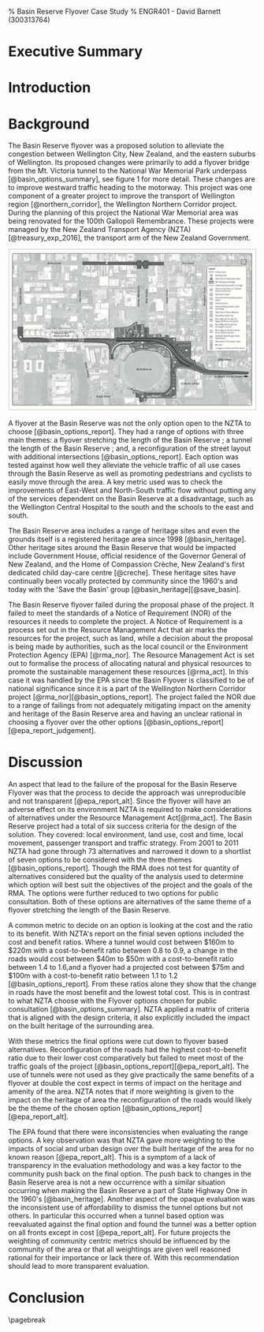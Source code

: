 % Basin Reserve Flyover Case Study
% ENGR401 - David Barnett (300313764)

<!-- 
Aim for the case study:
    * recommend ways to improve egineering projects success

Using the view point of _legal compliance_

Areas to look at:
    * community engagement, communications
        * videos releases
        * large documents
        * how is this protected by law [find law, probably resouce management act & report section]
    * irreproducible selection process
        * How is this protected by law [find law, probably resouce management act & report section]
    * did not explore the impacts of their project
        * How is this protected by law [find law, probably resouce management act & report section]

-->

# Executive Summary 
<!--
 Breifly cover:
 * the topic area of the report
 * the report's primary aim/s
 * state what was achieved (key finding)
 * a summary of your approach
 * significant findings
 * a summary of the report's recommendations
-->

# Introduction
<!--
Summarise the brief (your task), briefly outline the case and focus on its significance for the reader,
state the report's aim(s) and describe how the report is organised.
-->
 
# Background
<!--
Describe the case or situation being investigated.
Focus on the facts of the situation.

 - it is a sub-project of the Wellington Corridor Project
 - improving the basin reserve area
 - The project was terminated in the proposal phase

 - notice of requirement, what is it?
 - proposal sent to EPA
 - goal of the RMA is to `promote the sustainable management of natural & physical resources`.

 - this was due to multiple failures to meet the requirements of the RMA
 - the area is a hertiage site, including the circket grounds, etc.
-->

The Basin Reserve flyover was a proposed solution to alleviate the congestion between Wellington City, New Zealand,
and the eastern suburbs of Wellington.
Its proposed changes were primarily to add a flyover bridge from the Mt. Victoria tunnel to the
National War Memorial Park underpass [@basin_options_summary], see figure 1 for more detail.
These changes are to improve westward traffic heading to the motorway.
This project was one component of a greater project to improve the transport of Wellington region [@northern_corridor],
the Wellington Northern Corridor project.
During the planning of this project the National War Memorial area was being renovated for the 100th Gallopoli Remembrance.
These projects were managed by the New Zealand Transport Agency (NZTA) [@treasury_exp_2016],
the transport arm of the New Zealand Government.

![Map of the Basin Reserve area with proposed changes [@epa_report]](./proposed_changes.png)

A flyover at the Basin Reserve was not the only option open to the NZTA to choose [@basin_options_report].
They had a range of options with three main themes: a flyover stretching the length of the Basin Reserve ; 
a tunnel the length of the Basin Reserve ; and, a reconfiguration of the street layout
with additional intersections [@basin_options_report].
Each option was tested against how well they alleviate the vehicle traffic of all use cases through
the Basin Reserve as well as promoting pedestrians and cyclists to easily move through the area.
A key metric used was to check the improvements of East-West and North-South traffic flow without
putting any of the services dependent on the Basin Reserve at a disadvantage, such as the Wellington Central Hospital to the
south and the schools to the east and south.

The Basin Reserve area includes a range of heritage sites and even the grounds
itself is a registered heritage area since 1998 [@basin_heritage].
Other heritage sites around the Basin Reserve that would be impacted include
Government House, official residence of the Governor General of New Zealand,
and the Home of Compassion Crèche, New Zealand's first dedicated child day-care centre [@creche].
These heritage sites have continually been vocally protected by community since the 1960's and today
with the 'Save the Basin' group [@basin_heritage][@save_basin].

The Basin Reserve flyover failed during the proposal phase of the project.
It failed to meet the standards of a Notice of Requirement (NOR) of the resources it needs to complete the project.
A Notice of Requirement is a process set out in the Resource Management Act that air marks the resources
for the project, such as land, while a decision about the proposal is being made by authorities,
such as the local council or the Environment Protection Agency (EPA) [@rma_nor].
The Resource Management Act is set out to formalise the process of allocating natural and physical resources
to promote the sustainable management these resources [@rma_act].
In this case it was handled by the EPA since the Basin Flyover is classified to be of national significance since
it is a part of the Wellington Northern Corridor project [@rma_nor][@basin_options_report].
The project failed the NOR due to a range of failings from not adequately mitigating impact on the amenity and heritage
of the Basin Reserve area and having an unclear rational in choosing a flyover over the
other options [@basin_options_report][@epa_report_judgement].

# Discussion
<!--
 - this was due to multiple failures to meet the requirements of the RMA
    - subset of these failtuers are: alteratives & hertiage site

    - alternatives 
        - "methodology,  particularly  the  need  for transparency and replicability, is important" [1273]
        - "it was not clear how criteria were weighted and the reason for any weighting.
           This made the process somewhat confusing and difficult to follow.  
           It also meant that the process could not be replicated" [1274]
        - section: 171(1) Whether adequate consideration has been given to alternative sites, routes & methods

        - highlights the requirement of transprancy when using finite resources like Land, city space, culture, anemity

    - hertiage sites
        - section 6(f) recongise & provide for protection of historic heritage from inappropriate development
        - public outcry tipped the balance & defended the Basin
        - King Salmon, case applied to '*inappropriate* development' 
        - test-cricket status of the Basin Reserve venue [1259]

         - highlights the importance of history and the community support for the site
-->

An aspect that lead to the failure of the proposal for the Basin Reserve Flyover was that the process to decide
the approach was unreproducible and not transparent [@epa_report_alt].
Since the flyover will have an adverse effect on its environment NZTA is required to make considerations of alternatives 
under the Resource Management Act[@rma_act].
The Basin Reserve project had a total of six success criteria for the design of the solution.
They covered: local environment, land use, cost and time, local movement, passenger transport and traffic strategy.
From 2001 to 2011 NZTA had gone through 73 alternatives and narrowed it down to a shortlist of seven options to be considered with
the three themes [@basin_options_report].
Though the RMA does not test for quantity of alternatives considered but the quality of the analysis used to determine which
option will best suit the objectives of the project and the goals of the RMA.
The options were further reduced to two options for public consultation.
Both of these options are alternatives of the same theme of a flyover stretching the length of the Basin Reserve.

A common metric to decide on an option is looking at the cost and the ratio to its benefit.
With NZTA's report on the finial seven options included the cost and benefit ratios.
Where a tunnel would cost between \$160m to \$220m with a cost-to-benefit ratio between 0.8 to 0.9,
a change in the roads would cost between \$40m to \$50m with a cost-to-benefit ratio between 1.4 to 1.6,and a
flyover had a projected cost between \$75m and \$100m with a cost-to-benefit ratio between 1.1 to 1.2 [@basin_options_report].
From these ratios alone they show that the change in roads have the most benefit and the lowest total cost.
This is in contrast to what NZTA choose with the Flyover options chosen for public consultation [@basin_options_summary].
NZTA applied a matrix of criteria that is aligned with the design criteria, it also explicitly included the impact on
the built heritage of the surrounding area.

With these metrics the final options were cut down to flyover based alternatives.
Reconfiguration of the roads had the highest cost-to-benefit ratio due to their
lower cost comparatively but failed to meet most of the traffic goals of the project [@basin_options_report][@epa_report_alt].
The use of tunnels were not used as they give practically the same benefits of a flyover
at double the cost expect in terms of impact on the heritage and amenity of the area.
NZTA notes that if more weighting is given to the impact on the heritage of area the
reconfiguration of the roads would likely be the theme of the chosen option [@basin_options_report][@epa_report_alt].

The EPA found that there were inconsistencies when evaluating the range options.
A key observation was that NZTA gave more weighting to the impacts of social and urban design
over the built heritage of the area for no known reason [@epa_report_alt]. 
This is a symptom of a lack of transparency in the evaluation methodology and was a key factor
to the community push back on the final option.
The push back to changes in the Basin Reserve area is not a new occurrence with a similar
situation occurring when making the Basin Reserve a part of State Highway One in the 1960's [@basin_heritage].
Another aspect of the opaque evaluation was the inconsistent use of affordability to dismiss the tunnel options but not others.
In particular this occurred when a tunnel based option was reevaluated against the final option and found the
tunnel was a better option on all fronts except in cost [@epa_report_alt].
For future projects the weighting of community centric metrics should be influenced by the 
community of the area or that all weightings are given well reasoned rational for their importance or lack there of.
With this recommendation should lead to more transparent evaluation.



# Conclusion
<!--
Try to answer the following questions.
* What else has been achieved since the situation occurred?
* Have all recommendations been implemented?
* What may happen in the future?
-->

\pagebreak
